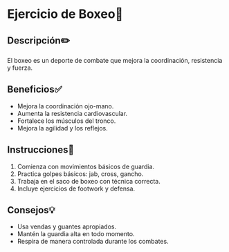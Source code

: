 # Ejercicio de Boxeo🥊

## Descripción✏️
El boxeo es un deporte de combate que mejora la coordinación, resistencia y fuerza.

## Beneficios✅
- Mejora la coordinación ojo-mano.
- Aumenta la resistencia cardiovascular.
- Fortalece los músculos del tronco.
- Mejora la agilidad y los reflejos.

## Instrucciones📝
1. Comienza con movimientos básicos de guardia.
2. Practica golpes básicos: jab, cross, gancho.
3. Trabaja en el saco de boxeo con técnica correcta.
4. Incluye ejercicios de footwork y defensa.

## Consejos💡
- Usa vendas y guantes apropiados.
- Mantén la guardia alta en todo momento.
- Respira de manera controlada durante los combates. 
